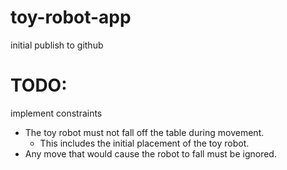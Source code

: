 # toy-robot-app
initial publish to github

# TODO:
implement constraints 
  - The toy robot must not fall off the table during movement.
    - This includes the initial placement of the toy robot.
  - Any move that would cause the robot to fall must be ignored.
